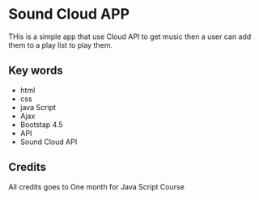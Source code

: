 # Sound Cloud APP

THis is a simple app that use Cloud API to get music then a user can add them to a play list to play them.

## Key words

- html
- css
- java Script
- Ajax
- Bootstap 4.5
- API
- Sound Cloud API

## Credits

All credits goes to One month for Java Script Course
